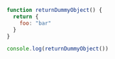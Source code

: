 ```js showLineNumbers {2}
function returnDummyObject() {
  return {
    foo: "bar"
  }
}

console.log(returnDummyObject())
```